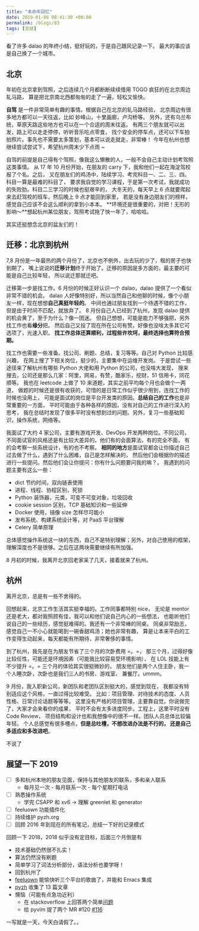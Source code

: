 ```yaml
---
title: "本命年回忆"
date: 2019-01-08 08:41:30 +00:00
permalink: /blogs/83
tags: [总结]
---
```

看了许多 dalao 的年终小结，挺好玩的，于是自己跟风记录一下。
最大的事应该是自己换了一个城市。

## 北京
年初在北京拿到驾照，之后连续几个月都断断续续借用 TOGO 疯狂的在北京周边轧马路，
算是把北京南北西都匆匆的走了一遍，轻松又愉快。

**自驾** 是一件非常简单有趣的事情。根据自己在北京的轧马路经验，
北京周边有很多地方都可以一天往返，比如 妙峰山，十里画廊，卢沟桥等。
另外，还有乌兰布统，草原天路这些地方也可以在一个合适的周末往返。
有两三个朋友就可以出发，路上可以走走停停，听听音乐吃点零食，
找个安全的停车点，还可以下车拍拍照片。事先也不需要太多策划，基本可以说走就走，非常棒！
今年在杭州也想继续尝试尝试下，希望杭州周末少下点雨 ~

自驾的前提是自己得有个驾照，像我这么懒散的人，一般不会自己主动计划考驾照这类事情。
从 17 年 10 月份开始，在朋友的 carry 下，我和他们一起在海淀驾校报了个名。之后，
又在朋友们的鸡汤中，陆续学习、考完科目一、二、三、四。科目一算是最难的科目了，
要求我自觉的学习课程，于是第一次考试，我就成功的失败肋。科目二三学习的时候也挺艰辛的，
大冬天的，每天早上 6 点就要爬起来去赶驾校的班车，然后晚上 9 点才能回到家里，
若是没有身边朋友们的榜样，感觉自己应该不会这么顺利的拿到小本本。
**环境还是很重要的，对把！无形的影响～**想起杭州某位朋友，驾照考试拖了快一年了，哈哈哈。

其实还挺想念北京的盆友们的！

## 迁移：北京到杭州
7,8 月份是一年最热的两个月份了，北京也不例外，出去玩的少了，租的房子也快到期了，
嘴上说说的**迁移计划**终于开始了。迁移的原因是多方面的，最主要的可能是自己比较年轻，
所以说迁那就迁吧。

迁移第一步是找工作。6 月份的时候正好认识一个 dalao，dalao 提供了一个看似非常不错的机会。
dalao 人好像特别好，所以当然自己和他聊的时候，像个小朋友一样，现在想想**自己真挺年轻的**。
中间也通过朋友找到一个待遇不错的工作，但是由于时间不匹配，就放弃了。
8 月份自己人已经到了杭州，发现 dalao 提供的机会黄了，至于为什么？像一团迷。
但自己想想，可能是能力不够强把，另外找工作也看**缘分**把。
然后自己又投了现在所在公司有赞，好像也没啥太多其它可选项了，光速入职。
**找工作总体还算顺利，过程些许坎坷，最终选择也算符合预期。**

找工作也需要一些准备。找公司、刷题、总结，复习等等。自己对 Python 比较感兴趣，
在网上搜了下相关岗位，挺少的，主要集中在运维开发岗。
于是尝试一些途径来了解杭州有哪些 Python 大佬和用 Python 的公司，也没啥大发现，
搜来搜去，公司还是那么几家：阿里，网易，有赞，酷家乐，挖财，51 信用卡，同花顺等。
我也在 leetcode 上做了 10 来道题，其实之前平均每个月也会做个一两道，
做题的时候还是很有收获的，可惜的是日常工作似乎很少用到，连找工作的时候也没用上，
可能是面试的岗位是平台开发类的原因。**总结自己的工作**也是非常重要的一方面，
平时可能由于各种各样的原因，没有对自己的工作进行深入的思考，
我在总结时发现了很多平时没有想到过的问题。另外，复习一些基础知识，操作系统，网络等。

我面试了大约 4 家公司，主要有游戏开发、DevOps 开发两种岗位。不同公司，
不同面试官的风格还是有比较大差异的。他们有的会面算法，有的完全不面，
有的会考察一些系统设计，有的也不考察。
**相同的地方**是面试官都会让你描述自己过去做了什么，遇到了什么困难，自己是怎样解决的，
然后他们会根据你的描述进行一些提问。然后他们会让你提问：你有什么问题要问我的嘛？。
我遇到的问题主要有这么一些：

- dict 节约时间，双向链表使用
- 进程、线程、协程区别，死锁
- Python 装饰器，元类，可变不可变对象，垃圾回收
- cookie session 区别，TCP 基础知识和一些延伸
- Docker 使用，镜像 size 怎样尽可能小
- 发布系统、构建系统设计等，对 PaaS 平台理解
- Celery 简单原理

总体感觉操作系统这一块的东西，自己不是特别理解；另外，对自己使用的框架，
理解深度也不是很够。之后在这两块需要继续有所加强。

8 月初的时候，我离开北京回老家呆了几天，接着就来了杭州。

## 杭州
离开北京，总是有一些不舍得的。

回想起来，北京工作生活其实挺幸福的。工作同事都特别 nice，
无论是 mentor 还是老大，都对我照顾有佳，我可以和他们说自己内心的一些想法，
也能听他们说自己的一些经历，感觉挺难得的。我还有一个非常棒的同桌。
同桌非常励志，感觉自己一不小心就能喝到一碗香甜鸡汤；她也非常有趣，
算是让本来平白的工作变得生动起来，每天都能有所期待，非常奢侈的事情。

到了杭州，我先是在为朋友节省了三个月的次卧费用 =。=，
那三个月，过得好像比较任性，可能还是环境因素（可能我比较容易受环境影响），
在 LOL 技能上有不少提升 =。= 三个月的体验其实很挺微妙的，
朋友他们是两个人住主卧，我一个人睡次卧，次卧也是我们三人的书房、游戏室、
兼餐厅。ummm。

9 月份，我入职新公司，新团队和老团队区别挺大的，感觉到现在，
我都没有特别适应这个风格，一直过得比较难受。
比如：项目管理、对待技术的态度、人员性格、日常讨论话题等等等。
这里没有严格的项目管理，主要靠自觉，你说做完了，大家才会来看你的成果，
平时不会有太多进度同步。工程上，这里平时没有 Code Review，
项目结构和设计也和我想像中的很不一样。团队人员总体比较偏年轻。
个人总感觉有很多槽点，**但是总吐槽，不想改进办法是不行的，
还是自己多适应和多改进吧**。

不说了

## 展望一下 2019

- [ ] 多和杭州本地的朋友见面，保持与其他朋友的联系，多和亲人联系
  - 每月见一次 - 每月联系一次 - 每个星期打电话
- [ ] 熟悉操作系统
  - 学完 CSAPP 和 xv6 -> 理解 greenlet 和 generator
- [ ] feeluown 功能插件化
- [ ] 持续维护 pyzh.org
- [ ] 回顾 2016 年到现在的所有笔记，总结一下好的记录模式

回顾一下 2018，2018 似乎没有定目标，后面三个月倒是有

- 技术基础仍然很不扎实！
- 算法仍然没有刷题
- 简单学习了词法分析部分，语法分析也要学呀！
- 回到杭州了
- [feeluown](http://github.com/cosven/feeluown) 能愉快听三个平台的歌曲了，并能和 Emacs 集成
- [pyzh](http://blog.pyzh.org/) 收集了 13 篇文章
- 懊恼（可能有点急功近利）
  - 在 stackoverflow 上回答两个简单[问题](https://stackoverflow.com/users/4302892/cosven)
  - 给 pyvim 提了两个 MR #120 [#116](https://github.com/prompt-toolkit/pyvim/pull/116)

一写就是一天，今天白请假了。。

